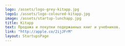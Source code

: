 ```yaml
---
logo: /assets/logo-grey-kitapp.jpg
logo1: /assets/logo-coloured-kitapp.jpg
image: /assets/startup-lunchapp.jpg
title: Kitapp
text: Продажа и покупки подержанных книг и учебников.
link: "http://apple.co/2ijJFrM"
layout: StartupsPage
---
```


